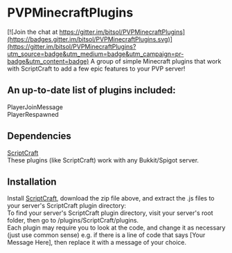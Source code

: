 # PVPMinecraftPlugins

[![Join the chat at https://gitter.im/bitsol/PVPMinecraftPlugins](https://badges.gitter.im/bitsol/PVPMinecraftPlugins.svg)](https://gitter.im/bitsol/PVPMinecraftPlugins?utm_source=badge&utm_medium=badge&utm_campaign=pr-badge&utm_content=badge)
A group of simple Minecraft plugins that work with ScriptCraft to add a few epic features to your PVP server!
## An up-to-date list of plugins included:
PlayerJoinMessage<br>
PlayerRespawned
## Dependencies
<a href="http://scriptcraftjs.org">ScriptCraft</a><br>
These plugins (like ScriptCraft) work with any Bukkit/Spigot server.
## Installation
Install <a href="http://scriptcraftjs.org">ScriptCraft</a>, download the zip file above, and extract the .js files to your server's ScriptCraft plugin directory:<br>
To find your server's ScriptCraft plugin directory, visit your server's root folder, then go to /plugins/ScriptCraft/plugins.<br>
Each plugin may require you to look at the code, and change it as necessary (just use common sense) e.g. if there is a line of code that says [Your Message Here], then replace it with a message of your choice.
